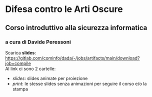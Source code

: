 # Difesa contro le Arti Oscure
## Corso introduttivo alla sicurezza informatica
### a cura di Davide Peressoni

Scarica **slides**: https://gitlab.com/cominfo/dada/-/jobs/artifacts/main/download?job=compile  
Al link ci sono 2 cartelle:
  * _slides_: slides animate per proiezione
  * _print_: le stesse slides senza animazioni per seguire il corso e/o la stampa

<!-- **Video** delle lezioni:  -->
